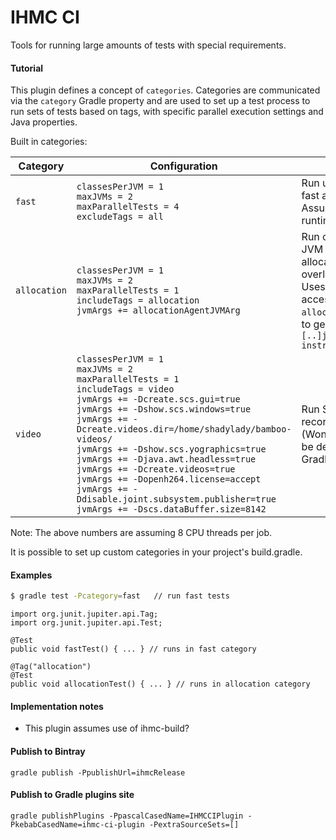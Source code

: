 # IHMC CI

Tools for running large amounts of tests with special requirements.

#### Tutorial

This plugin defines a concept of `categories`. Categories are communicated via the `category` Gradle
property and are used to set up a test process to run sets of tests based on tags, with specific parallel
execution settings and Java properties.

Built in categories:

|Category|Configuration|Summary|
|---|---|---|
|`fast`|`classesPerJVM = 1`<br>`maxJVMs = 2`<br>`maxParallelTests = 4`<br>`excludeTags = all`|Run untagged tests as fast as possible.<br>Assume no special runtime requirements.|
|`allocation`|`classesPerJVM = 1`<br>`maxJVMs = 2`<br>`maxParallelTests = 1`<br>`includeTags = allocation`<br>`jvmArgs += allocationAgentJVMArg`|Run only 1 test per JVM process so allocations don't overlap.<br>Uses provided special accessor, `allocationAgentJVMArg`,<br>to get `-javaagent:[..]java-allocation-instrumenter[..].jar`|
|`video`|`classesPerJVM = 1`<br>`maxJVMs = 2`<br>`maxParallelTests = 1`<br>`includeTags = video`<br>`jvmArgs += -Dcreate.scs.gui=true`<br>`jvmArgs += -Dshow.scs.windows=true`<br>`jvmArgs += -Dcreate.videos.dir=/home/shadylady/bamboo-videos/`<br>`jvmArgs += -Dshow.scs.yographics=true`<br>`jvmArgs += -Djava.awt.headless=true`<br>`jvmArgs += -Dcreate.videos=true`<br>`jvmArgs += -Dopenh264.license=accept`<br>`jvmArgs += -Ddisable.joint.subsystem.publisher=true`<br>`jvmArgs += -Dscs.dataBuffer.size=8142`|Run SCS video recordings.<br>(Wonder if this should be defined in SCS Gradle plugin)|
Note: The above numbers are assuming 8 CPU threads per job.
 
It is possible to set up custom categories in your project's build.gradle.

#### Examples

```bash
$ gradle test -Pcategory=fast   // run fast tests
```

```
import org.junit.jupiter.api.Tag;
import org.junit.jupiter.api.Test;

@Test
public void fastTest() { ... } // runs in fast category

@Tag("allocation")
@Test
public void allocationTest() { ... } // runs in allocation category
```

#### Implementation notes

- This plugin assumes use of ihmc-build?

#### Publish to Bintray

`gradle publish -PpublishUrl=ihmcRelease`

#### Publish to Gradle plugins site

`gradle publishPlugins -PpascalCasedName=IHMCCIPlugin -PkebabCasedName=ihmc-ci-plugin -PextraSourceSets=[]`
